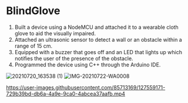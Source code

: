 # BlindGlove

1. Built a device using a NodeMCU and attached it to a wearable cloth glove to aid the visually impaired.
2. Attached an ultrasonic sensor to detect a wall or an obstacle within a range of 15 cm.
3. Equipped with a buzzer that goes off and an LED that lights up which notifies the user of the presence of the obstacle.
4. Programmed the device using C++ through the Arduino IDE.

![20210720_163538 (1)](https://user-images.githubusercontent.com/85713169/127559021-31ddda64-1c71-4aaa-a89f-672453b58068.jpg)
![IMG-20210722-WA0008](https://user-images.githubusercontent.com/85713169/127559034-0349b26a-ca97-474f-8fa7-f4ce0da320fa.jpg)

https://user-images.githubusercontent.com/85713169/127559171-729b39bd-db6a-4a9e-9ca0-4abcea37aafb.mp4
